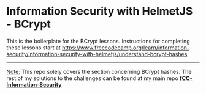 # Information Security with HelmetJS - BCrypt

This is the boilerplate for the BCrypt lessons. Instructions for completing these lessons start at https://www.freecodecamp.org/learn/information-security/information-security-with-helmetjs/understand-bcrypt-hashes

---

<ins>Note:</ins> This repo solely covers the section concerning BCrypt hashes. The rest of my solutions to the challenges can be found at my main repo **[fCC-Information-Security](https://github.com/GBlanch/fCC-Information-Security)**
